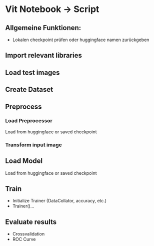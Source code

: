 # Vit Notebook -> Script

## Allgemeine Funktionen:

 - Lokalen checkpoint prüfen oder huggingface namen zurückgeben

## Import relevant libraries

## Load test images

## Create Dataset

## Preprocess

### Load Preprocessor 

Load from huggingface or saved checkpoint

### Transform input image

## Load Model 

Load from huggingface or saved checkpoint

## Train

 - Initialize Trainer (DataCollator, accuracy, etc.)
 - Trainer()...
 
## Evaluate results

 - Crossvalidation
 - ROC Curve
 
